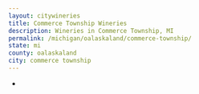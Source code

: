```yaml
---
layout: citywineries
title: Commerce Township Wineries
description: Wineries in Commerce Township, MI
permalink: /michigan/oalaskaland/commerce-township/
state: mi
county: oalaskaland
city: commerce township
---
```

-
